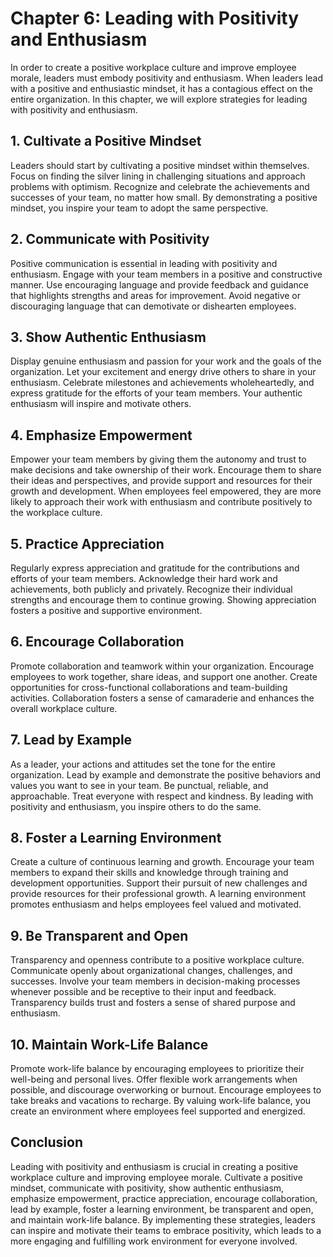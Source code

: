 Chapter 6: Leading with Positivity and Enthusiasm
=================================================

In order to create a positive workplace culture and improve employee morale, leaders must embody positivity and enthusiasm. When leaders lead with a positive and enthusiastic mindset, it has a contagious effect on the entire organization. In this chapter, we will explore strategies for leading with positivity and enthusiasm.

**1. Cultivate a Positive Mindset**
-----------------------------------

Leaders should start by cultivating a positive mindset within themselves. Focus on finding the silver lining in challenging situations and approach problems with optimism. Recognize and celebrate the achievements and successes of your team, no matter how small. By demonstrating a positive mindset, you inspire your team to adopt the same perspective.

**2. Communicate with Positivity**
----------------------------------

Positive communication is essential in leading with positivity and enthusiasm. Engage with your team members in a positive and constructive manner. Use encouraging language and provide feedback and guidance that highlights strengths and areas for improvement. Avoid negative or discouraging language that can demotivate or dishearten employees.

**3. Show Authentic Enthusiasm**
--------------------------------

Display genuine enthusiasm and passion for your work and the goals of the organization. Let your excitement and energy drive others to share in your enthusiasm. Celebrate milestones and achievements wholeheartedly, and express gratitude for the efforts of your team members. Your authentic enthusiasm will inspire and motivate others.

**4. Emphasize Empowerment**
----------------------------

Empower your team members by giving them the autonomy and trust to make decisions and take ownership of their work. Encourage them to share their ideas and perspectives, and provide support and resources for their growth and development. When employees feel empowered, they are more likely to approach their work with enthusiasm and contribute positively to the workplace culture.

**5. Practice Appreciation**
----------------------------

Regularly express appreciation and gratitude for the contributions and efforts of your team members. Acknowledge their hard work and achievements, both publicly and privately. Recognize their individual strengths and encourage them to continue growing. Showing appreciation fosters a positive and supportive environment.

**6. Encourage Collaboration**
------------------------------

Promote collaboration and teamwork within your organization. Encourage employees to work together, share ideas, and support one another. Create opportunities for cross-functional collaborations and team-building activities. Collaboration fosters a sense of camaraderie and enhances the overall workplace culture.

**7. Lead by Example**
----------------------

As a leader, your actions and attitudes set the tone for the entire organization. Lead by example and demonstrate the positive behaviors and values you want to see in your team. Be punctual, reliable, and approachable. Treat everyone with respect and kindness. By leading with positivity and enthusiasm, you inspire others to do the same.

**8. Foster a Learning Environment**
------------------------------------

Create a culture of continuous learning and growth. Encourage your team members to expand their skills and knowledge through training and development opportunities. Support their pursuit of new challenges and provide resources for their professional growth. A learning environment promotes enthusiasm and helps employees feel valued and motivated.

**9. Be Transparent and Open**
------------------------------

Transparency and openness contribute to a positive workplace culture. Communicate openly about organizational changes, challenges, and successes. Involve your team members in decision-making processes whenever possible and be receptive to their input and feedback. Transparency builds trust and fosters a sense of shared purpose and enthusiasm.

**10. Maintain Work-Life Balance**
----------------------------------

Promote work-life balance by encouraging employees to prioritize their well-being and personal lives. Offer flexible work arrangements when possible, and discourage overworking or burnout. Encourage employees to take breaks and vacations to recharge. By valuing work-life balance, you create an environment where employees feel supported and energized.

**Conclusion**
--------------

Leading with positivity and enthusiasm is crucial in creating a positive workplace culture and improving employee morale. Cultivate a positive mindset, communicate with positivity, show authentic enthusiasm, emphasize empowerment, practice appreciation, encourage collaboration, lead by example, foster a learning environment, be transparent and open, and maintain work-life balance. By implementing these strategies, leaders can inspire and motivate their teams to embrace positivity, which leads to a more engaging and fulfilling work environment for everyone involved.
